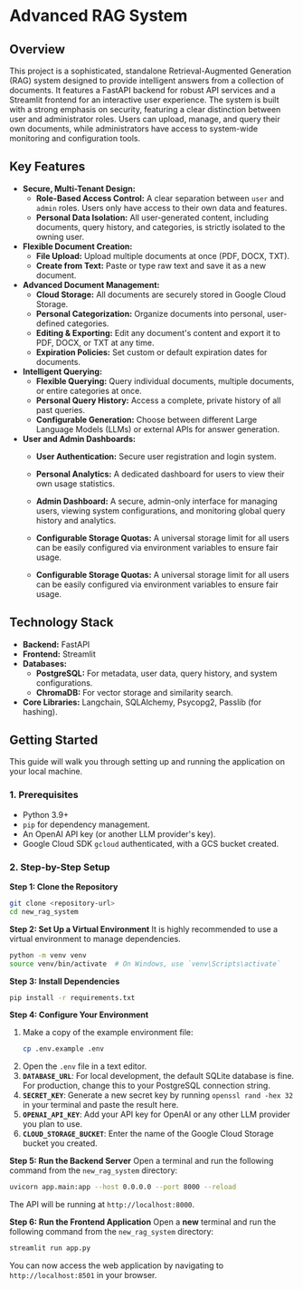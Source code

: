 # Advanced RAG System

## Overview

This project is a sophisticated, standalone Retrieval-Augmented Generation (RAG) system designed to provide intelligent answers from a collection of documents. It features a FastAPI backend for robust API services and a Streamlit frontend for an interactive user experience. The system is built with a strong emphasis on security, featuring a clear distinction between user and administrator roles. Users can upload, manage, and query their own documents, while administrators have access to system-wide monitoring and configuration tools.

## Key Features

*   **Secure, Multi-Tenant Design:**
    *   **Role-Based Access Control:** A clear separation between `user` and `admin` roles. Users only have access to their own data and features.
    *   **Personal Data Isolation:** All user-generated content, including documents, query history, and categories, is strictly isolated to the owning user.
*   **Flexible Document Creation:**
    *   **File Upload:** Upload multiple documents at once (PDF, DOCX, TXT).
    *   **Create from Text:** Paste or type raw text and save it as a new document.
*   **Advanced Document Management:**
    *   **Cloud Storage:** All documents are securely stored in Google Cloud Storage.
    *   **Personal Categorization:** Organize documents into personal, user-defined categories.
    *   **Editing & Exporting:** Edit any document's content and export it to PDF, DOCX, or TXT at any time.
    *   **Expiration Policies:** Set custom or default expiration dates for documents.
*   **Intelligent Querying:**
    *   **Flexible Querying:** Query individual documents, multiple documents, or entire categories at once.
    *   **Personal Query History:** Access a complete, private history of all past queries.
    *   **Configurable Generation:** Choose between different Large Language Models (LLMs) or external APIs for answer generation.
*   **User and Admin Dashboards:**
    *   **User Authentication:** Secure user registration and login system.
    *   **Personal Analytics:** A dedicated dashboard for users to view their own usage statistics.
    *   **Admin Dashboard:** A secure, admin-only interface for managing users, viewing system configurations, and monitoring global query history and analytics.

    *   **Configurable Storage Quotas:** A universal storage limit for all users can be easily configured via environment variables to ensure fair usage.


    *   **Configurable Storage Quotas:** A universal storage limit for all users can be easily configured via environment variables to ensure fair usage.



## Technology Stack

*   **Backend:** FastAPI
*   **Frontend:** Streamlit
*   **Databases:**
    *   **PostgreSQL:** For metadata, user data, query history, and system configurations.
    *   **ChromaDB:** For vector storage and similarity search.
*   **Core Libraries:** Langchain, SQLAlchemy, Psycopg2, Passlib (for hashing).

## Getting Started

This guide will walk you through setting up and running the application on your local machine.

### 1. Prerequisites
-   Python 3.9+
-   `pip` for dependency management.
-   An OpenAI API key (or another LLM provider's key).
-   Google Cloud SDK `gcloud` authenticated, with a GCS bucket created.

### 2. Step-by-Step Setup

**Step 1: Clone the Repository**
```bash
git clone <repository-url>
cd new_rag_system
```

**Step 2: Set Up a Virtual Environment**
It is highly recommended to use a virtual environment to manage dependencies.
```bash
python -m venv venv
source venv/bin/activate  # On Windows, use `venv\Scripts\activate`
```

**Step 3: Install Dependencies**
```bash
pip install -r requirements.txt
```

**Step 4: Configure Your Environment**
1.  Make a copy of the example environment file:
    ```bash
    cp .env.example .env
    ```
2.  Open the `.env` file in a text editor.
3.  **`DATABASE_URL`**: For local development, the default SQLite database is fine. For production, change this to your PostgreSQL connection string.
4.  **`SECRET_KEY`**: Generate a new secret key by running `openssl rand -hex 32` in your terminal and paste the result here.
5.  **`OPENAI_API_KEY`**: Add your API key for OpenAI or any other LLM provider you plan to use.
6.  **`CLOUD_STORAGE_BUCKET`**: Enter the name of the Google Cloud Storage bucket you created.

**Step 5: Run the Backend Server**
Open a terminal and run the following command from the `new_rag_system` directory:
```bash
uvicorn app.main:app --host 0.0.0.0 --port 8000 --reload
```
The API will be running at `http://localhost:8000`.

**Step 6: Run the Frontend Application**
Open a **new** terminal and run the following command from the `new_rag_system` directory:
```bash
streamlit run app.py
```
You can now access the web application by navigating to `http://localhost:8501` in your browser.
